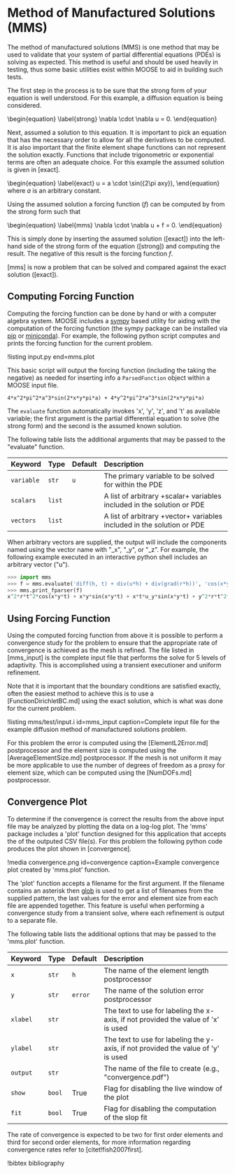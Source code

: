 # Method of Manufactured Solutions (MMS)

The method of manufactured solutions (MMS) is one method that may be used to validate that your
system of partial differential equations (PDEs) is solving as expected. This method is useful and
should be used heavily in testing, thus some basic utilities exist within MOOSE to aid in building
such tests.

The first step in the process is to be sure that the strong form of your equation is well understood.
For this example, a diffusion equation is being considered.

\begin{equation}
\label{strong}
\nabla \cdot \nabla u = 0.
\end{equation}

Next, assumed a solution to this equation. It is important to pick an equation that has the
necessary order to allow for all the derivatives to be computed. It is also important that the
finite element shape functions can not represent the solution exactly. Functions that
include trigonometric or exponential terms are often an adequate choice. For this example the assumed
solution is given in [exact].

\begin{equation}
\label{exact}
u = a \cdot \sin({2\pi axy}),
\end{equation}
where $a$ is an arbitrary constant.

Using the assumed solution a forcing function ($f$) can be computed by from the strong form such that

\begin{equation}
\label{mms}
\nabla \cdot \nabla u + f = 0.
\end{equation}

This is simply done by inserting the assumed solution ([exact]) into the left-hand side of the
strong form of the equation ([strong]) and computing the result. The negative of this result is
the forcing function $f$.

[mms] is now a problem that can be solved and compared against the exact solution ([exact]).

## Computing Forcing Function

Computing the forcing function can be done by hand or with a computer algebra system. MOOSE includes
a [sympy](https://www.sympy.org) based utility for aiding with the computation of the forcing
function (the sympy package can be installed via [pip](https://pip.pypa.io) or
[miniconda](https://docs.conda.io)). For example, the following python script computes and prints the
forcing function for the current problem.

!listing input.py end=mms.plot

This basic script will output the forcing function (including the taking the negative) as needed for
inserting info a `ParsedFunction` object within a MOOSE input file.

```text
4*x^2*pi^2*a^3*sin(2*x*y*pi*a) + 4*y^2*pi^2*a^3*sin(2*x*y*pi*a)
```

The `evaluate` function automatically invokes 'x', 'y', 'z', and 't' as available variable; the first
argument is the partial differential equation to solve (the strong form) and the second is the
assumed known solution.

The following table lists the additional arguments that may be passed to the "evaluate" function.

| Keyword | Type | Default | Description |
| :- | :- | :- | :- |
| `variable` | `str` | `u` | The primary variable to be solved for within the PDE |
| `scalars` | `list` | | A list of arbitrary +scalar+ variables included in the solution or PDE |
| `vectors` | `list` | | A list of arbitrary +vector+ variables included in the solution or PDE |

When arbitrary vectors are supplied, the output will include the components named using the
vector name with "_x", "_y", or "_z". For example, the following example executed in
an interactive python shell includes an arbitrary vector ("u").

```python
>>> import mms
>>> f = mms.evaluate('diff(h, t) + div(u*h) + div(grad(r*h))', 'cos(x*y*t)', variable='h', scalars='r', vectors='u')
>>> mms.print_fparser(f)
x^2*r*t^2*cos(x*y*t) + x*y*sin(x*y*t) + x*t*u_y*sin(x*y*t) + y^2*r*t^2*cos(x*y*t) + y*t*u_x*sin(x*y*t)
```

## Using Forcing Function

Using the computed forcing function from above it is possible to perform a convergence study
for the problem to ensure that the appropriate rate of convergence is achieved as the mesh
is refined. The file listed in [mms_input] is the complete input file that performs the solve
for 5 levels of adaptivity. This is accomplished using a transient executioner and uniform
refinement.

Note that it is important that the boundary conditions are satisfied exactly, often the easiest
method to achieve this is to use a [FunctionDirichletBC.md] using the exact solution, which is
what was done for the current problem.

!listing mms/test/input.i id=mms_input caption=Complete input file for the example diffusion method of manufactured solutions problem.

For this problem the error is computed using the [ElementL2Error.md] postprocessor and the
element size is computed using the [AverageElementSize.md] postprocessor. If the mesh is not
uniform it may be more applicable to use the number of degrees of freedom as a proxy for element
size, which can be computed using the [NumDOFs.md] postprocessor.

## Convergence Plot

To determine if the convergence is correct the results from the above input file may be analyzed
by plotting the data on a log-log plot. The 'mms' package includes a 'plot' function designed for
this application that accepts the of the outputed CSV file(s). For this problem the following
python code produces the plot shown in [convergence].

!media convergence.png id=convergence caption=Example convergence plot created by 'mms.plot' function.

The 'plot' function accepts a filename for the first argument. If the filename contains an asterisk
then [glob](https://docs.python.org/2/library/glob.html) is used to get a list of filenames
from the supplied pattern, the last values for the error and element size from each file are
appended together. This feature is useful when performing a convergence study from a transient solve,
where each refinement is output to a separate file.

The following table lists the additional options that may be passed to the 'mms.plot' function.

| Keyword | Type | Default | Description |
| :- | :- | :- | :- |
| `x` | `str` | `h` | The name of the element length postprocessor |
| `y` | `str` | `error` | The name of the solution error postprocessor |
| `xlabel` | `str` | | The text to use for labeling the x-axis, if not provided the value of 'x' is used |
| `ylabel` | `str` | | The text to use for labeling the y-axis, if not provided the value of 'y' is used |
| `output` | `str` | | The name of the file to create (e.g., "convergence.pdf") |
| `show` | `bool` | True | Flag for disabling the live window of the plot |
| `fit` | `bool` | True | Flag for disabling the computation of the slop fit |

The rate of convergence is expected to be two for first order elements and third for second order
elements, for more information regarding convergence rates refer to [citet!fish2007first].

!bibtex bibliography
